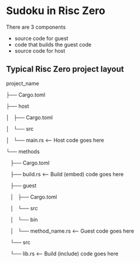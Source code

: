 # Sudoku in Risc Zero

There are 3 components 
- source code for guest
- code that builds the guest code
- source code for host

## Typical Risc Zero project layout

project_name

├── Cargo.toml

├── host

│   ├── Cargo.toml

│   └── src

│       └── main.rs                        <-- Host code goes here

└── methods

    ├── Cargo.toml
    
    ├── build.rs                           <-- Build (embed) code goes here
    
    ├── guest
    
    │   ├── Cargo.toml
    
    │   └── src
    
    │       └── bin
    
    │           └── method_name.rs         <-- Guest code goes here
    
    └── src
    
        └── lib.rs                         <-- Build (include) code goes here


